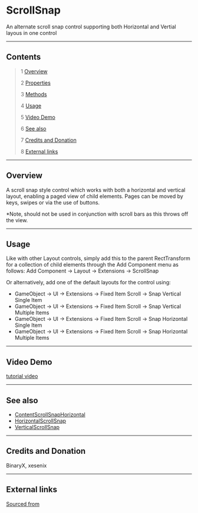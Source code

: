 # ScrollSnap

An alternate scroll snap control supporting both Horizontal and Vertial layous in one control

<!--![](Images/ Game Image.jpg)-->

---------

## Contents

> 1 [Overview](#overview)
>
> 2 [Properties](#properties)
>
> 3 [Methods](#methods)
>
> 4 [Usage](#usage)
>
> 5 [Video Demo](#video-demo)
>
> 6 [See also](#see-also)
>
> 7 [Credits and Donation](#credits-and-donation)
>
> 8 [External links](#external-links)

---------

## Overview

A scroll snap style control which works with both a horizontal and vertical layout, enabling a paged view of child elements.
Pages can be moved by keys, swipes or via the use of buttons.

*Note, should not be used in conjunction with scroll bars as this throws off the view.

---------

## Usage

Like with other Layout controls, simply add this to the parent RectTransform for a collection of child elements through the Add Component menu as follows:
Add Component -> Layout -> Extensions -> ScrollSnap

Or alternatively, add one of the default layouts for the control using:

* GameObject -> UI -> Extensions -> Fixed Item Scroll -> Snap Vertical Single Item
* GameObject -> UI -> Extensions -> Fixed Item Scroll -> Snap Vertical Multiple Items
* GameObject -> UI -> Extensions -> Fixed Item Scroll -> Snap Horizontal Single Item
* GameObject -> UI -> Extensions -> Fixed Item Scroll -> Snap Horizontal Multiple Items

---------

## Video Demo

[tutorial video](https://www.youtube.com/watch?v=KJlIlWHlfMo)

---------

## See also

* [ContentScrollSnapHorizontal](/Controls/ContentScrollSnapHorizontal.md)
* [HorizontalScrollSnap](/Controls/HorizontalScrollSnap.md)
* [VerticalScrollSnap](/Controls/VerticalScrollSnap.md)

---------

## Credits and Donation

BinaryX, xesenix

---------

## External links

[Sourced from](http://forum.unity3d.com/threads/scripts-useful-4-6-scripts-collection.264161/page-2#post-1945602)
